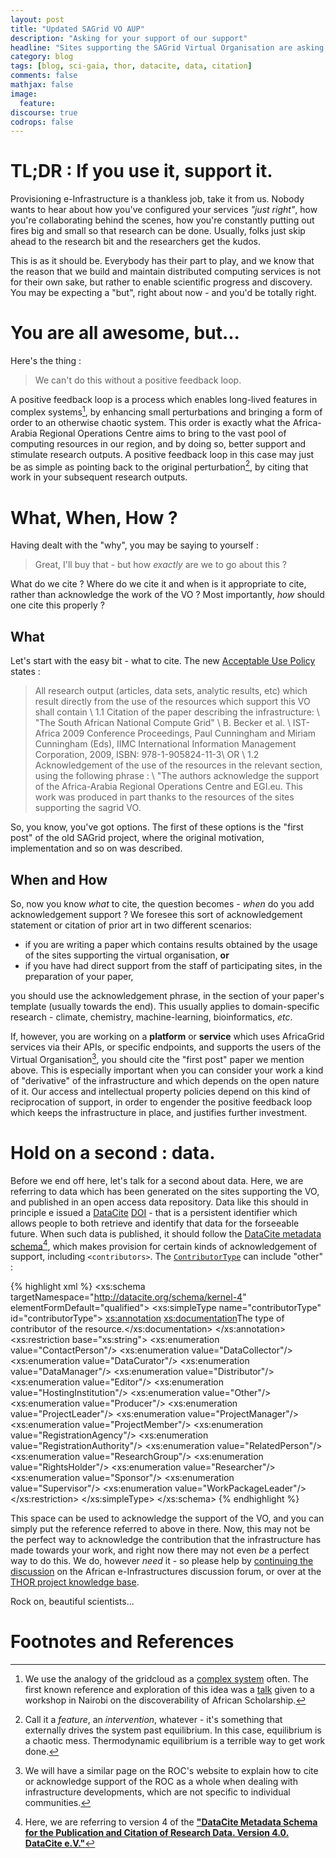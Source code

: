 ```yaml
---
layout: post
title: "Updated SAGrid VO AUP"
description: "Asking for your support of our support"
headline: "Sites supporting the SAGrid Virtual Organisation are asking members to do them a solid."
category: blog
tags: [blog, sci-gaia, thor, datacite, data, citation]
comments: false
mathjax: false
image:
  feature:
discourse: true
codrops: false
---
```


# TL;DR : If you use it, support it.

Provisioning e-Infrastructure is a thankless job, take it from us. Nobody wants to hear about how you've configured your services _"just right"_, how you're collaborating behind the scenes, how you're constantly putting out fires big and small so that research can be done. Usually, folks just skip ahead to the research bit and the researchers get the kudos.

This is  as it should be. Everybody has their part to play, and we know that the reason that we build and maintain distributed computing services is not for their own sake, but rather to enable scientific progress and discovery. You may be expecting a "but", right about now - and you'd be totally right.

#  You are all awesome, but...

Here's the thing :

> We can't do this without a positive feedback loop.

A positive feedback loop is a process which enables long-lived features in complex systems[^feedback], by enhancing small perturbations and bringing a form of order to an otherwise chaotic system. This order is exactly what the Africa-Arabia Regional Operations Centre aims to bring to the vast pool of computing resources in our region, and by doing so, better support and stimulate research outputs. A positive feedback loop in this case may just be as simple as pointing back to the original perturbation[^feature], by citing that work in your subsequent research outputs.

# What, When, How ?

Having dealt with the "why", you may be saying to yourself :

> Great, I'll buy that - but how _exactly_ are we to go about this ?

What do we cite ? Where do we cite it and when is it appropriate to cite, rather than acknowledge the work of the VO ? Most importantly, _how_ should one cite this properly ?

## What

Let's start with the easy bit - what to cite. The new [Acceptable Use Policy](https://voms.sagrid.ac.za:8443/voms/sagrid/aup/load.action) states :

> All research output (articles, data sets, analytic results, etc) which result directly from the use of the resources which support this VO shall contain \\
  1.1 Citation of the paper describing the infrastructure: \\
      "The South African National Compute Grid" \\
      B. Becker et al. \\
      IST-Africa 2009 Conference Proceedings, Paul Cunningham and Miriam Cunningham (Eds), IIMC International  Information Management Corporation, 2009, ISBN: 978-1-905824-11-3\\
  OR \\
  1.2 Acknowledgement of the use of the resources in the relevant section, using the following phrase : \\
     "The authors acknowledge the support of the Africa-Arabia Regional Operations Centre and EGI.eu. This work was produced in part thanks to the resources of the sites supporting the sagrid VO.

So, you know, you've got options. The first of these options is the "first post" of the old SAGrid project, where the original motivation, implementation and so on was described.

## When and How

So, now you know _what_ to cite, the question becomes - _when_ do you add acknowledgement support ? We  foresee this sort of acknowledgement statement or citation of prior art in two different scenarios:

  * if you are writing a paper which contains results obtained by the usage of the sites supporting the virtual organisation, **or**
  * if you have had direct support from the staff of participating sites, in the preparation of your paper,

you should use the acknowledgement phrase, in the section of your paper's template (usually towards the end). This usually applies to domain-specific research - climate, chemistry, machine-learning, bioinformatics, _etc_.

If, however, you are working on a **platform** or **service** which uses AfricaGrid services via  their APIs, or specific endpoints, and supports the users of  the Virtual Organisation[^AAROCCite], you should cite the "first post" paper we mention above. This is especially important when you can consider your work a kind of "derivative" of the infrastructure and which depends on the open nature of it. Our access and intellectual property policies depend on this kind of reciprocation of support, in order to engender the positive feedback loop which keeps the infrastructure in place, and justifies further investment.

# Hold on a second : data.

Before we end off here, let's talk for a second about data. Here, we are referring to data which has been generated on the sites supporting the VO, and published in an open access data repository. Data like this should in principle e issued a [DataCite](http://datacite.org) [DOI](https://www.datacite.org/dois.html) - that is a persistent identifier which allows people to both retrieve and identify that data for the forseeable future. When such data is published, it should follow the [DataCite metadata schema](https://schema.labs.datacite.org/meta/kernel-4.0/)[^DataCiteSchema4], which makes provision for certain kinds of acknowledgement of support, including `<contributors>`. The [`ContributorType`](https://schema.labs.datacite.org/meta/kernel-4.0/include/datacite-contributorType-v4.xsd) can include "other" :

{% highlight xml %}
<xs:schema targetNamespace="http://datacite.org/schema/kernel-4" elementFormDefault="qualified">
  <xs:simpleType  name="contributorType" id="contributorType">
    <xs:annotation>
      <xs:documentation>The type of contributor of the resource.</xs:documentation>
    </xs:annotation>
    <xs:restriction base="xs:string">
    <xs:enumeration value="ContactPerson"/>
    <xs:enumeration value="DataCollector"/>
    <xs:enumeration value="DataCurator"/>
    <xs:enumeration value="DataManager"/>
    <xs:enumeration value="Distributor"/>
    <xs:enumeration value="Editor"/>
    <xs:enumeration value="HostingInstitution"/>
    <xs:enumeration value="Other"/>
    <xs:enumeration value="Producer"/>
    <xs:enumeration value="ProjectLeader"/>
    <xs:enumeration value="ProjectManager"/>
    <xs:enumeration value="ProjectMember"/>
    <xs:enumeration value="RegistrationAgency"/>
    <xs:enumeration value="RegistrationAuthority"/>
    <xs:enumeration value="RelatedPerson"/>
    <xs:enumeration value="ResearchGroup"/>
    <xs:enumeration value="RightsHolder"/>
    <xs:enumeration value="Researcher"/>
    <xs:enumeration value="Sponsor"/>
    <xs:enumeration value="Supervisor"/>
    <xs:enumeration value="WorkPackageLeader"/>
    </xs:restriction>
  </xs:simpleType>
</xs:schema>
{% endhighlight %}

This space can be used to acknowledge the support of the VO, and you can simply put the reference referred to above in there. Now, this may not be the perfect way to acknowledge the contribution that the infrastructure has made towards your work, and right now there may not even _be_ a perfect way to do this. We do, however _need_ it - so please help by [continuing the discussion](http://discourse.sci-gaia.eu/c/commons) on the African e-Infrastructures discussion forum, or over at the [THOR project knowledge base](https://project-thor.readme.io/).

Rock on, beautiful scientists...

# Footnotes and References

[^feedback]: We use the analogy of the gridcloud as a [complex system](https://en.wikipedia.org/wiki/System_dynamics) often. The first known reference and exploration of this idea was a [talk](discoverability-of-african-scholarship/) given to a workshop in Nairobi on the discoverability of African Scholarship.
[^feature]: Call it a _feature_, an _intervention_, whatever - it's something that externally drives the system past equilibrium. In this case, equilibrium is a chaotic mess. Thermodynamic equilibrium is a terrible way to get work done.
[^AAROCCite]: We will have a similar page on the ROC's website to explain how to cite or acknowledge support of the ROC as a whole when dealing with infrastructure developments, which are not specific to individual communities.
[^DataCiteSchema4]: Here, we are referring to version 4 of the [**"DataCite Metadata Schema for the Publication and Citation of Research Data. Version 4.0. DataCite e.V."**](https://schema.labs.datacite.org/meta/kernel-4.0/metadata.xsd)
